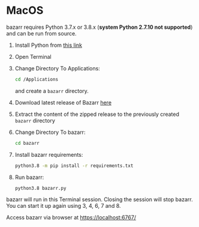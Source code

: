 # MacOS

bazarr requires Python 3.7.x or 3.8.x (**system Python 2.7.10 not supported**) and can be run from source.

1. Install Python from [this link](https://www.python.org/ftp/python/3.8.6/python-3.8.6-macosx10.9.pkg)
1. Open Terminal
1. Change Directory To Applications:

    ```bash
    cd /Applications
    ```

    and create a `bazarr` directory.
1. Download latest release of Bazarr [here](https://github.com/morpheus65535/bazarr/releases/latest/download/bazarr.zip)
1. Extract the content of the zipped release to the previously created `bazarr` directory
1. Change Directory To bazarr:

    ```bash
    cd bazarr
    ```

1. Install bazarr requirements:

    ```bash
    python3.8 -m pip install -r requirements.txt
    ```

1. Run bazarr:

    ```bash
    python3.8 bazarr.py
    ```

bazarr will run in this Terminal session. Closing the session will stop bazarr. You can start it up again using 3, 4, 6, 7 and 8.

Access bazarr via browser at [https://localhost:6767/](http://localhost:6767/)
